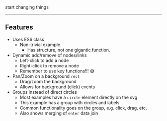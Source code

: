 start changing things

---

## Features
* Uses ES6 class
  * Non-trivial example.
    * Has structure, not one gigantic function.
* Dynamic add/remove of nodes/links
  * Left-click to add a node
  * Right-click to remove a node
  * Remember to use key functions!!! :sweat_smile:
* Pan/Zoom on a background `rect`
  * Drag/zoom the background
  * Allows for background (click) events
* Groups instead of direct circles
  * Most examples have a `circle` element directly on the svg
  * This example has a group with circles and labels
  * Common functionality goes on the group, e.g. click, drag, etc.
  * Also shows merging of `enter` data join
